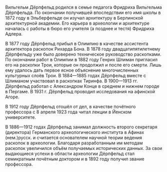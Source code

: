 Вильгельм Дёрпфельд родился в семье педагога Фридриха Вильгельма Дёрпфельда. По окончании получившей впоследствии его имя школы в 1872 году в Эльберфельде он изучал архитектуру в Берлинской архитектурной академии. Его карьера в археологии и архитектуре началась с работы в бюро его учителя (а позднее и тестя) Фридриха Адлера.

В 1877 году Дёрпфельд прибыл в Олимпию в качестве ассистента архитектора раскопок Рихарда Бона. В 1878 году двадцатипятилетнему Дёрпфельду уже было доверено техническое руководство раскопками. По окончании работ в Олимпии в 1882 году Генрих Шлиман пригласил его на раскопки Трои, которые он продолжил и после его смерти. Лишь ему удалось дать первое ясное объяснение многочисленных культурных слоёв Трои. В 1884—1885 годах Дёрпфельд вместе с Шлиманом участвовал в раскопках Тиринфа. В 1900—1913 гг. Дёрпфельд работал с Александром Конце в среднем и нижнем городе в Пергаме. В 1931 г. Дёрпфельд проводил исследования на афинской Агоре.

В 1912 году Дёрпфельд отошёл от дел, в качестве почётного профессора с 8 апреля 1923 года читал лекции в Йенском университете.

В 1886—1912 годах Дёрпфельд занимал должность второго секретаря (директора) Германского археологического института в Афинах (нем.)русск. и считается основателем научной теории ведения раскопок в археологии. Благодаря разработанным им методам раскопок увеличился объём получаемых исторических данных. За свои выдающиеся успехи в области археологии Дёрпфельд стал семикратным почётным доктором и в 1892 году получил звание профессора.
